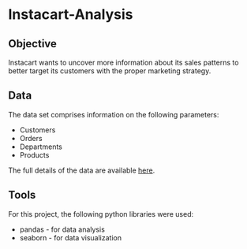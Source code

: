# Instacart-Analysis
## Objective 
Instacart wants to uncover more information about its sales patterns to better target its customers with the proper marketing strategy. 
## Data
The data set comprises information on the following parameters:
- Customers
- Orders
- Departments
- Products

The full details of the data are available [here](https://gist.github.com/jeremystan/c3b39d947d9b88b3ccff3147dbcf6c6b).
## Tools
For this project, the following python libraries were used:
- pandas - for data analysis
- seaborn - for data visualization 
